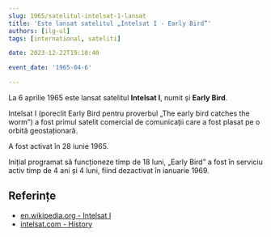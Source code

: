 ```yaml
---
slug: 1965/satelitul-intelsat-1-lansat
title: 'Este lansat satelitul „Intelsat I - Early Bird”'
authors: [ilg-ul]
tags: [international, sateliti]

date: 2023-12-22T19:18:40

event_date: '1965-04-6'

---
```


La 6 aprilie 1965 este lansat satelitul **Intelsat I**, numit și **Early Bird**.

<!-- truncate -->

Intelsat I (poreclit Early Bird pentru proverbul „The early bird
catches the worm”) a fost primul satelit comercial de comunicații
care a fost plasat pe o orbită geostaționară.

A fost activat în 28 iunie 1965.

Inițial programat să funcționeze timp de 18 luni, „Early Bird” a fost
în serviciu activ timp de 4 ani și 4 luni, fiind dezactivat în ianuarie 1969.

## Referințe

- [en.wikipedia.org - Intelsat I](https://en.wikipedia.org/wiki/Intelsat_I)
- [intelsat.com - History](https://www.intelsat.com/intelsat-history/)
